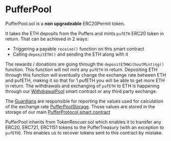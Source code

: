 # PufferPool

PufferPool.sol is a **non upgradeable** ERC20Permit token. 
<!-- 
<sub>The ERC-20 permit feature is an extension to the ERC-20 standard that allows token holders to approve transfers without the need for two separate transactions. </sub> -->

It takes the ETH deposits from the Puffers and mints `pufETH` ERC20 token in return. That can be achieved in 2 ways:
- Triggering a payable `receive()` function on this smart contract
- Calling `depositETH()` and sending the ETH along with it

The rewards / donations are going through the `depositETHWithoutMinting()` function. This function will not mint any `pufETH` in return.
Depositing ETH through this function will eventually change the exchange rate between ETH and pufETH, making it so that for 1 pufETH you will be able to get more ETH in return. The withdrawals and exchanging of `pufETH` to ETH is happening through our [WithdrawalPool](./WithdrawalPool.md) smart contract or any third party exchange.

The [Guardians](./Guardians.md) are responsible for reporting the values used for calculation of the exchange rate [PufferPoolStorage](../src//struct/PufferPoolStorage.sol). Those values are stored in the storage of our main [PufferProtocol smart contract](../src/PufferProtocolStorage.sol)

PufferPool inherits from TokenRescuer.sol which enables it to transfer any ERC20, ERC721, ERC1151 tokens to the PufferTreasury (with an exception to `pufETH`). This enables us to recover tokens sent to this contract by mistake.